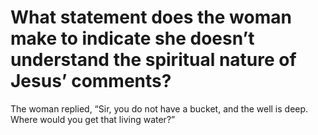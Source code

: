 # What statement does the woman make to indicate she doesn’t understand the spiritual nature of Jesus’ comments?

The woman replied, “Sir, you do not have a bucket, and the well is deep. Where would you get that living water?”
